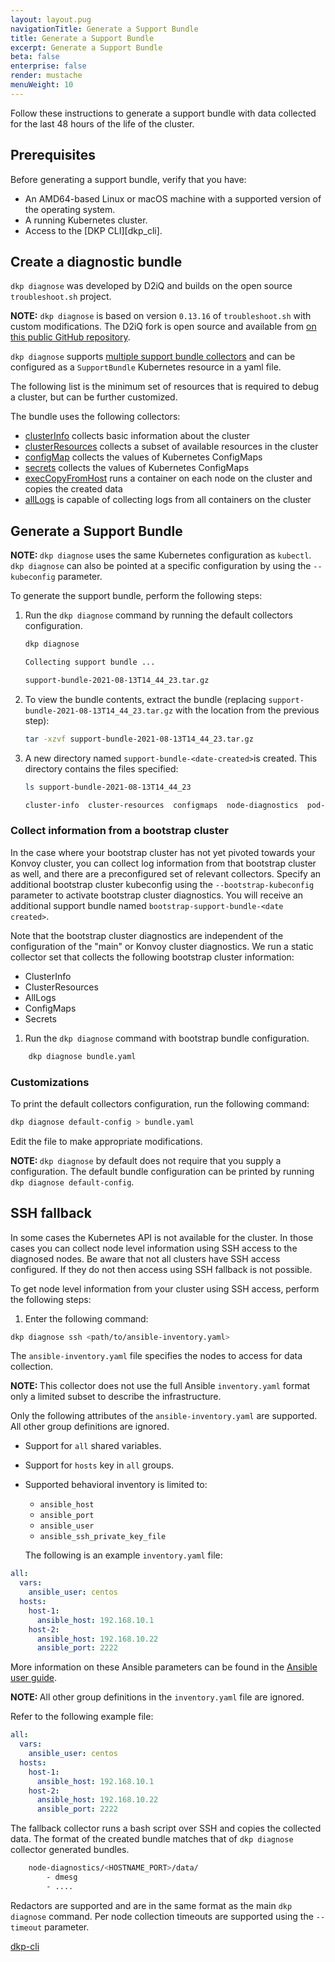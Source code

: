 ```yaml
---
layout: layout.pug
navigationTitle: Generate a Support Bundle
title: Generate a Support Bundle
excerpt: Generate a Support Bundle
beta: false
enterprise: false
render: mustache
menuWeight: 10
---
```


Follow these instructions to generate a support bundle with data collected for the last 48 hours of the life of the cluster.

## Prerequisites

Before generating a support bundle, verify that you have:

- An AMD64-based Linux or macOS machine with a supported version of the operating system.
- A running Kubernetes cluster.
- Access to the [DKP CLI][dkp_cli].

## Create a diagnostic bundle

`dkp diagnose` was developed by D2iQ and builds on the open source `troubleshoot.sh` project.

<p class="message--note"><strong>NOTE:</strong> <code>dkp diagnose</code> is based on version <code>0.13.16</code> of <code>troubleshoot.sh</code> with custom modifications. The D2iQ fork is open source and available from <a href="https://github.com/mesosphere/troubleshoot">on this public GitHub repository</a>.</p>

`dkp diagnose` supports [multiple support bundle collectors][troubleshoot-collectors] and
can be configured as a `SupportBundle` Kubernetes resource in a yaml file.

The following list is the minimum set of resources that is required to debug a cluster, but can be further customized.

The bundle uses the following collectors:

- [clusterInfo][clusterInfo-collector] collects basic information about the cluster
- [clusterResources][clusterResources-collector] collects a subset of available resources in the cluster
- [configMap][configMap-collector] collects the values of Kubernetes ConfigMaps
- [secrets][secrets-collector] collects the values of Kubernetes ConfigMaps
- [execCopyFromHost](/custom-collectors#execcopyfromhost_collector) runs a container on each node on the cluster and copies the created data
- [allLogs](/custom-collectors#alllogs_collector) is capable of collecting logs from all containers on the cluster

## Generate a Support Bundle

<p class="message--note"><strong>NOTE: </strong><code>dkp diagnose</code> uses the same Kubernetes configuration as <code>kubectl</code>. <code>dkp diagnose</code> can also be pointed at a specific configuration by using the <code>--kubeconfig</code> parameter.</p>

To generate the support bundle, perform the following steps:

1.  Run the `dkp diagnose` command by running the default collectors configuration.

    ```bash
    dkp diagnose
    ```

    ```sh
    Collecting support bundle ...

    support-bundle-2021-08-13T14_44_23.tar.gz
    ```

1.  To view the bundle contents, extract the bundle (replacing `support-bundle-2021-08-13T14_44_23.tar.gz` with the location from the previous step):

    ```bash
    tar -xzvf support-bundle-2021-08-13T14_44_23.tar.gz
    ```

1.  A new directory named `support-bundle-<date-created>`is created. This directory contains the files specified:

    ```bash
    ls support-bundle-2021-08-13T14_44_23
    ```

    ```sh
    cluster-info  cluster-resources  configmaps  node-diagnostics  pod-logs  secrets  version.yaml
    ```

### Collect information from a bootstrap cluster

In the case where your bootstrap cluster has not yet pivoted towards your Konvoy cluster, you can collect log information from that bootstrap cluster as well, and there are a preconfigured set of relevant collectors. Specify an additional bootstrap cluster kubeconfig using the `--bootstrap-kubeconfig` parameter to activate bootstrap cluster diagnostics. You will receive an additional support bundle named `bootstrap-support-bundle-<date created>`.

Note that the bootstrap cluster diagnostics are independent of the configuration of the "main" or Konvoy cluster diagnostics. We run a static collector set that collects the following bootstrap cluster information:

- ClusterInfo
- ClusterResources
- AllLogs
- ConfigMaps
- Secrets

1. Run the `dkp diagnose` command with bootstrap bundle configuration.

```bash
    dkp diagnose bundle.yaml
```

### Customizations

To print the default collectors configuration, run the following command:

```bash
dkp diagnose default-config > bundle.yaml
```

Edit the file to make appropriate modifications.

<p class="message--note"><strong>NOTE: </strong><code>dkp diagnose</code> by default does not require that you supply a configuration. The default bundle configuration can be printed by running <code>dkp diagnose default-config</code>.</p>

## SSH fallback

In some cases the Kubernetes API is not available for the cluster. In those cases you can collect node level information using SSH access to the diagnosed nodes. Be aware that not all clusters have SSH access configured. If they do not then access using SSH fallback is not possible.

To get node level information from your cluster using SSH access, perform the following steps:

1. Enter the following command:

```bash
dkp diagnose ssh <path/to/ansible-inventory.yaml>
```

The `ansible-inventory.yaml` file specifies the nodes to access for data collection.

<p class="message--note"><strong>NOTE: </strong>This collector does not use the full Ansible <code>inventory.yaml</code> format only a limited subset to describe the infrastructure.</p>

Only the following attributes of the `ansible-inventory.yaml` are supported. All other group definitions are ignored.

-   Support for `all` shared variables.
-   Support for `hosts` key in `all` groups.
-   Supported behavioral inventory is limited to:
    - `ansible_host`
    - `ansible_port`
    - `ansible_user`
    - `ansible_ssh_private_key_file`

    The following is an example `inventory.yaml` file:

```yaml
all:
  vars:
    ansible_user: centos
  hosts:
    host-1:
      ansible_host: 192.168.10.1
    host-2:
      ansible_host: 192.168.10.22
      ansible_port: 2222
```

More information on these Ansible parameters can be found in the [Ansible user guide](https://docs.ansible.com/ansible/latest/user_guide/intro_inventory.html#connecting-to-hosts-behavioral-inventory-parameters).

<p class="message--note"><strong>NOTE: </strong>All other group definitions in the <code>inventory.yaml</code> file are ignored.</p>

Refer to the following example file:

```yaml
all:
  vars:
    ansible_user: centos
  hosts:
    host-1:
      ansible_host: 192.168.10.1
    host-2:
      ansible_host: 192.168.10.22
      ansible_port: 2222
```

The fallback collector runs a bash script over SSH and copies the collected data. The format of the created bundle matches that of `dkp diagnose` collector generated bundles.

```sh
    node-diagnostics/<HOSTNAME_PORT>/data/
        - dmesg
        - ....
```

Redactors are supported and are in the same format as the main `dkp diagnose` command. Per node collection timeouts are supported using the `--timeout` parameter.

[clusterInfo-collector]: https://troubleshoot.sh/docs/collect/cluster-info/
[clusterResources-collector]: https://troubleshoot.sh/docs/collect/cluster-resources/
[configMap-collector]: https://troubleshoot.sh/docs/collect/configmap/
[copyFromHost-collector]: https://troubleshoot.sh/docs/collect/copy-from-host/
[exec-collector]: https://troubleshoot.sh/docs/collect/exec/
[logs-collector]: https://troubleshoot.sh/docs/collect/logs/
[secrets-collector]: https://troubleshoot.sh/docs/collect/secret/
[troubleshoot-collectors]: https://troubleshoot.sh/docs/collect/all/
[dkp-cli](../../2.3/cli/dkp/)

